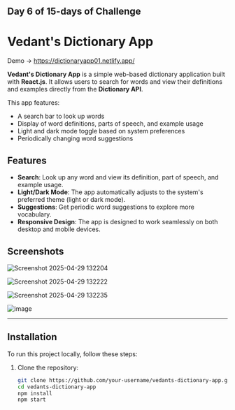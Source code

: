 ## Day 6 of 15-days of Challenge

# Vedant's Dictionary App

Demo -> https://dictionaryapp01.netlify.app/

**Vedant's Dictionary App** is a simple web-based dictionary application built with **React.js**. It allows users to search for words and view their definitions and examples directly from the **Dictionary API**.

This app features:
- A search bar to look up words
- Display of word definitions, parts of speech, and example usage
- Light and dark mode toggle based on system preferences
- Periodically changing word suggestions

## Features

- **Search**: Look up any word and view its definition, part of speech, and example usage.
- **Light/Dark Mode**: The app automatically adjusts to the system's preferred theme (light or dark mode).
- **Suggestions**: Get periodic word suggestions to explore more vocabulary.
- **Responsive Design**: The app is designed to work seamlessly on both desktop and mobile devices.

## Screenshots
![Screenshot 2025-04-29 132204](https://github.com/user-attachments/assets/72858dbc-c537-430f-8878-abc926a0584a)

![Screenshot 2025-04-29 132222](https://github.com/user-attachments/assets/cd0df3a7-b2bd-4034-956e-c142e27671fd)

![Screenshot 2025-04-29 132235](https://github.com/user-attachments/assets/f88665cd-78ab-4acd-aa9d-2b5db5eca14b)

![image](https://github.com/user-attachments/assets/311d96a1-e198-4a07-84a6-67c243e82daf)


---

## Installation

To run this project locally, follow these steps:

1. Clone the repository:
   ```bash
   git clone https://github.com/your-username/vedants-dictionary-app.git
   cd vedants-dictionary-app
   npm install
   npm start
